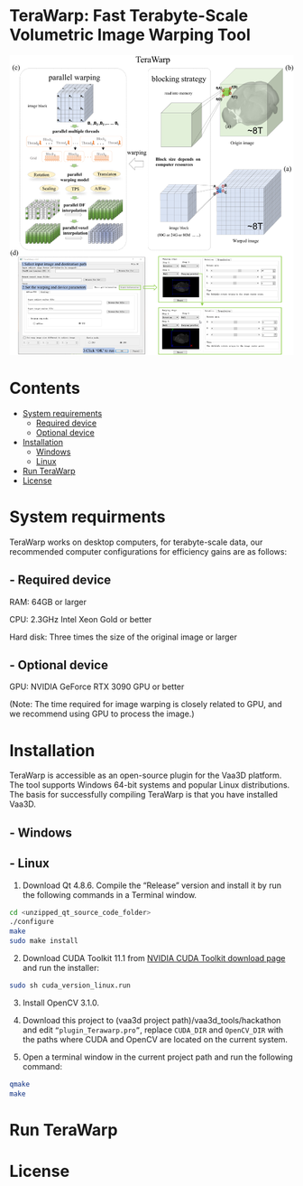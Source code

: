 # TeraWarp: Fast Terabyte-Scale Volumetric Image Warping Tool
![Image](figure1.png)

# Contents
- [System requirements](#System-requirments)
  - [Required device](#--Required-device)
  - [Optional device](#--Optional-device)
- [Installation](#Installation)
  - [Windows](#--Windows)
  - [Linux](#--Linux)
- [Run TeraWarp](#Run-TeraWarp)
- [License](#license)

# System requirments
TeraWarp works on desktop computers, for terabyte-scale data, our recommended computer configurations for efficiency gains are as follows:

## - Required device
RAM: 64GB or larger

CPU: 2.3GHz Intel Xeon Gold or better

Hard disk: Three times the size of the original image or larger

## - Optional device
GPU: NVIDIA GeForce RTX 3090 GPU or better

(Note: The time required for image warping is closely related to GPU, and we recommend using GPU to process the image.)

# Installation
TeraWarp is accessible as an open-source plugin for the Vaa3D platform. The tool supports Windows 64-bit systems and popular Linux distributions. The basis for successfully compiling TeraWarp is that you have installed Vaa3D.


## - Windows




## - Linux

1. Download Qt 4.8.6. Compile the “Release” version and install it by run the following commands in a Terminal window.
```bash
cd <unzipped_qt_source_code_folder>
./configure
make
sudo make install
```

2. Download CUDA Toolkit 11.1 from [NVIDIA CUDA Toolkit download page](https://developer.nvidia.com/cuda-downloads) and run the installer:
```bash
sudo sh cuda_version_linux.run
```

3. Install OpenCV 3.1.0. 

4. Download this project to (vaa3d project path)/vaa3d_tools/hackathon and edit `“plugin_Terawarp.pro”`, replace `CUDA_DIR` and `OpenCV_DIR` with the paths where CUDA and OpenCV are located on the current system.

5. Open a terminal window in the current project path and run the following command:
```bash
qmake
make
```



# Run TeraWarp





# License





